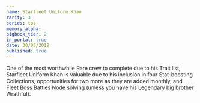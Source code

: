 ```yaml
---
name: Starfleet Uniform Khan
rarity: 3
series: tos
memory_alpha:
bigbook_tier: 2
in_portal: true
date: 30/05/2018
published: true
---
```


One of the most worthwhile Rare crew to complete due to his Trait list, Starfleet Uniform Khan is valuable due to his inclusion in four Stat-boosting Collections, opportunities for two more as they are added monthly, and Fleet Boss Battles Node solving (unless you have his Legendary big brother Wrathful).
